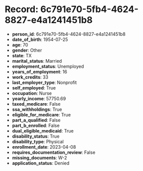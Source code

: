 # Record: 6c791e70-5fb4-4624-8827-e4a1241451b8

- **person_id**: 6c791e70-5fb4-4624-8827-e4a1241451b8
- **date_of_birth**: 1954-07-25
- **age**: 70
- **gender**: Other
- **state**: TX
- **marital_status**: Married
- **employment_status**: Unemployed
- **years_of_employment**: 16
- **work_credits**: 33
- **last_employer_type**: Nonprofit
- **self_employed**: True
- **occupation**: Nurse
- **yearly_income**: 57750.69
- **taxed_medicare**: False
- **ssa_withholdings**: True
- **eligible_for_medicare**: True
- **part_a_qualified**: False
- **part_b_enrolled**: False
- **dual_eligible_medicaid**: True
- **disability_status**: True
- **disability_type**: Physical
- **enrollment_date**: 2023-04-08
- **requires_documentation_review**: False
- **missing_documents**: W-2
- **application_status**: Denied